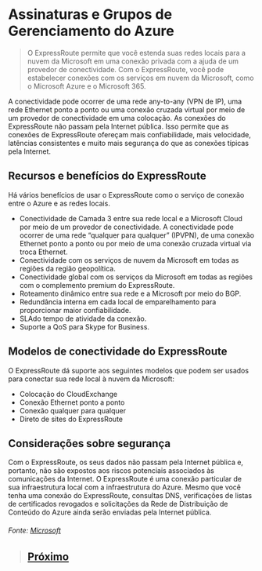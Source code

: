 # Assinaturas e Grupos de Gerenciamento do Azure

> O ExpressRoute permite que você estenda suas redes locais para a nuvem da Microsoft em uma conexão privada com a ajuda de um provedor de conectividade.
> Com o ExpressRoute, você pode estabelecer conexões com os serviços em nuvem da Microsoft, como o Microsoft Azure e o Microsoft 365.

A conectividade pode ocorrer de uma rede any-to-any (VPN de IP), uma rede Ethernet ponto a ponto ou uma conexão cruzada virtual por meio de um provedor de conectividade em uma colocação.
As conexões do ExpressRoute não passam pela Internet pública. Isso permite que as conexões de ExpressRoute ofereçam mais confiabilidade, mais velocidade, latências consistentes e muito mais segurança do que as conexões típicas pela Internet.

## Recursos e benefícios do ExpressRoute

Há vários benefícios de usar o ExpressRoute como o serviço de conexão entre o Azure e as redes locais.

- Conectividade de Camada 3 entre sua rede local e a Microsoft Cloud por meio de um provedor de conectividade. A conectividade pode ocorrer de uma rede “qualquer para qualquer” (IPVPN), de uma conexão Ethernet ponto a ponto ou por meio de uma conexão cruzada virtual via troca Ethernet.
- Conectividade com os serviços de nuvem da Microsoft em todas as regiões da região geopolítica.
- Conectividade global com os serviços da Microsoft em todas as regiões com o complemento premium do ExpressRoute.
- Roteamento dinâmico entre sua rede e a Microsoft por meio do BGP.
- Redundância interna em cada local de emparelhamento para proporcionar maior confiabilidade.
- SLAdo tempo de atividade da conexão.
- Suporte a QoS para Skype for Business.

## Modelos de conectividade do ExpressRoute

O ExpressRoute dá suporte aos seguintes modelos que podem ser usados para conectar sua rede local à nuvem da Microsoft:

* Colocação do CloudExchange
* Conexão Ethernet ponto a ponto
* Conexão qualquer para qualquer
* Direto de sites do ExpressRoute


## Considerações sobre segurança

Com o ExpressRoute, os seus dados não passam pela Internet pública e, portanto, não são expostos aos riscos potenciais associados às comunicações da Internet. O ExpressRoute é uma conexão particular de sua infraestrutura local com a infraestrutura do Azure. Mesmo que você tenha uma conexão do ExpressRoute, consultas DNS, verificações de listas de certificados revogados e solicitações da Rede de Distribuição de Conteúdo do Azure ainda serão enviadas pela Internet pública.

###### Fonte: [Microsoft](https://docs.microsoft.com/pt-br/learn/modules/azure-networking-fundamentals/express-route-fundamentals)

> ## [Próximo](./M5_5_Resumo.md)
